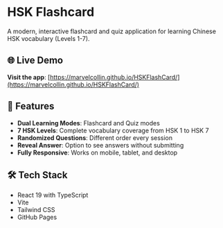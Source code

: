 # HSK Flashcard

A modern, interactive flashcard and quiz application for learning Chinese HSK vocabulary (Levels 1-7).

## 🌐 Live Demo

**Visit the app**: [https://marvelcollin.github.io/HSKFlashCard/](https://marvelcollin.github.io/HSKFlashCard/)

## 🎯 Features

- **Dual Learning Modes**: Flashcard and Quiz modes
- **7 HSK Levels**: Complete vocabulary coverage from HSK 1 to HSK 7
- **Randomized Questions**: Different order every session
- **Reveal Answer**: Option to see answers without submitting
- **Fully Responsive**: Works on mobile, tablet, and desktop

## 🛠️ Tech Stack

- React 19 with TypeScript
- Vite
- Tailwind CSS
- GitHub Pages